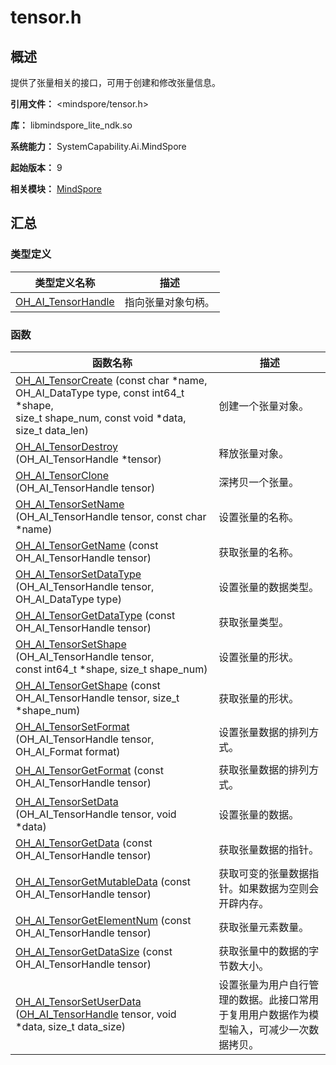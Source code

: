 # tensor.h


## 概述

提供了张量相关的接口，可用于创建和修改张量信息。

**引用文件：** <mindspore/tensor.h>

**库：** libmindspore_lite_ndk.so

**系统能力：** SystemCapability.Ai.MindSpore

**起始版本：** 9

**相关模块：** [MindSpore](_mind_spore.md)


## 汇总


### 类型定义

| 类型定义名称 | 描述 |
| -------- | -------- |
| [OH_AI_TensorHandle](_mind_spore.md#oh_ai_tensorhandle) | 指向张量对象句柄。 |


### 函数

| 函数名称 | 描述 |
| -------- | -------- |
| [OH_AI_TensorCreate](_mind_spore.md#oh_ai_tensorcreate) (const char \*name, OH_AI_DataType type, const int64_t \*shape, <br/>size_t shape_num, const void \*data, size_t data_len) | 创建一个张量对象。 |
| [OH_AI_TensorDestroy](_mind_spore.md#oh_ai_tensordestroy) (OH_AI_TensorHandle \*tensor) | 释放张量对象。 |
| [OH_AI_TensorClone](_mind_spore.md#oh_ai_tensorclone) (OH_AI_TensorHandle tensor) | 深拷贝一个张量。 |
| [OH_AI_TensorSetName](_mind_spore.md#oh_ai_tensorsetname) (OH_AI_TensorHandle tensor, const char \*name) | 设置张量的名称。 |
| [OH_AI_TensorGetName](_mind_spore.md#oh_ai_tensorgetname) (const OH_AI_TensorHandle tensor) | 获取张量的名称。 |
| [OH_AI_TensorSetDataType](_mind_spore.md#oh_ai_tensorsetdatatype) (OH_AI_TensorHandle tensor, OH_AI_DataType type) | 设置张量的数据类型。 |
| [OH_AI_TensorGetDataType](_mind_spore.md#oh_ai_tensorgetdatatype) (const OH_AI_TensorHandle tensor) | 获取张量类型。 |
| [OH_AI_TensorSetShape](_mind_spore.md#oh_ai_tensorsetshape) (OH_AI_TensorHandle tensor, <br/>const int64_t \*shape, size_t shape_num) | 设置张量的形状。 |
| [OH_AI_TensorGetShape](_mind_spore.md#oh_ai_tensorgetshape) (const OH_AI_TensorHandle tensor, size_t \*shape_num) | 获取张量的形状。 |
| [OH_AI_TensorSetFormat](_mind_spore.md#oh_ai_tensorsetformat) (OH_AI_TensorHandle tensor, OH_AI_Format format) | 设置张量数据的排列方式。 |
| [OH_AI_TensorGetFormat](_mind_spore.md#oh_ai_tensorgetformat) (const OH_AI_TensorHandle tensor) | 获取张量数据的排列方式。 |
| [OH_AI_TensorSetData](_mind_spore.md#oh_ai_tensorsetdata) (OH_AI_TensorHandle tensor, void \*data) | 设置张量的数据。 |
| [OH_AI_TensorGetData](_mind_spore.md#oh_ai_tensorgetdata) (const OH_AI_TensorHandle tensor) | 获取张量数据的指针。 |
| [OH_AI_TensorGetMutableData](_mind_spore.md#oh_ai_tensorgetmutabledata) (const OH_AI_TensorHandle tensor) | 获取可变的张量数据指针。如果数据为空则会开辟内存。 |
| [OH_AI_TensorGetElementNum](_mind_spore.md#oh_ai_tensorgetelementnum) (const OH_AI_TensorHandle tensor) | 获取张量元素数量。 |
| [OH_AI_TensorGetDataSize](_mind_spore.md#oh_ai_tensorgetdatasize) (const OH_AI_TensorHandle tensor) | 获取张量中的数据的字节数大小。 |
| [OH_AI_TensorSetUserData](_mind_spore.md#oh_ai_tensorsetuserdata) ([OH_AI_TensorHandle](_mind_spore.md#oh_ai_tensorhandle) tensor, void \*data, size_t data_size) | 设置张量为用户自行管理的数据。此接口常用于复用用户数据作为模型输入，可减少一次数据拷贝。 |